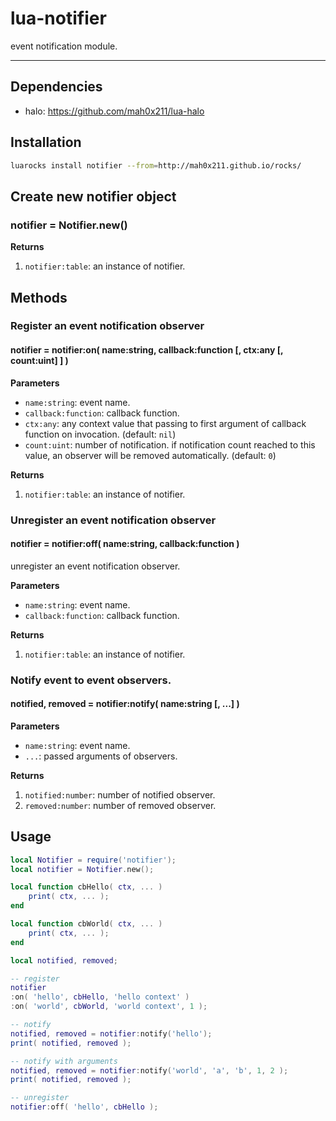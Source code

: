 lua-notifier
=======

event notification module.

---

## Dependencies

- halo: https://github.com/mah0x211/lua-halo

## Installation

```sh
luarocks install notifier --from=http://mah0x211.github.io/rocks/
```


## Create new notifier object

### notifier = Notifier.new()

**Returns**

1. `notifier:table`: an instance of notifier.


## Methods

### Register an event notification observer

#### notifier = notifier:on( name:string, callback:function [, ctx:any [, count:uint] ] )

**Parameters**

- `name:string`: event name.
- `callback:function`: callback function.
- `ctx:any`: any context value that passing to first argument of callback function on invocation. (default: `nil`)
- `count:uint`: number of notification. if notification count reached to this value, an observer will be removed automatically. (default: `0`)

**Returns**

1. `notifier:table`: an instance of notifier.


### Unregister an event notification observer

#### notifier = notifier:off( name:string, callback:function )

unregister an event notification observer.

**Parameters**

- `name:string`: event name.
- `callback:function`: callback function.

**Returns**

1. `notifier:table`: an instance of notifier.


### Notify event to event observers.

#### notified, removed = notifier:notify( name:string [, ...] )

**Parameters**

- `name:string`: event name.
- `...`: passed arguments of observers.

**Returns**

1. `notified:number`: number of notified observer.
2. `removed:number`: number of removed observer.


## Usage

```lua
local Notifier = require('notifier');
local notifier = Notifier.new();

local function cbHello( ctx, ... )
    print( ctx, ... );
end

local function cbWorld( ctx, ... )
    print( ctx, ... );
end

local notified, removed;

-- register
notifier
:on( 'hello', cbHello, 'hello context' )
:on( 'world', cbWorld, 'world context', 1 );

-- notify
notified, removed = notifier:notify('hello');
print( notified, removed );

-- notify with arguments
notified, removed = notifier:notify('world', 'a', 'b', 1, 2 );
print( notified, removed );

-- unregister
notifier:off( 'hello', cbHello );
```
